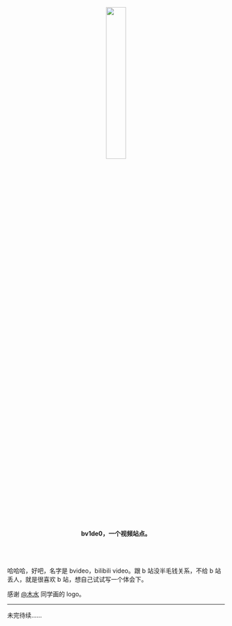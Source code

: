 <div align=center>
  <img src="https://i.loli.net/2019/08/07/ztiWr6HgLje3bGP.png" width="30%"/>
  <br><br>
  <h4>bv1de0，一个视频站点。</h4>
  <br><br>
</div>






哈哈哈，好吧，名字是 bvideo，bilibili video。跟 b 站没半毛钱关系，不给 b 站丢人，就是很喜欢 b 站，想自己试试写一个体会下。

感谢 [@木水](没有链接) 同学画的 logo。

---

未完待续……
